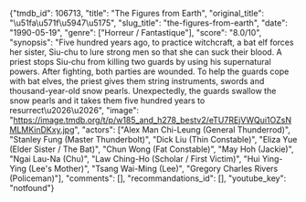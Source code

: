 {"tmdb_id": 106713, "title": "The Figures from Earth", "original_title": "\u51fa\u571f\u5947\u5175", "slug_title": "the-figures-from-earth", "date": "1990-05-19", "genre": ["Horreur / Fantastique"], "score": "8.0/10", "synopsis": "Five hundred years ago, to practice witchcraft, a bat elf forces her sister, Siu-chu to lure strong men so that she can suck their blood. A priest stops Siu-chu from killing two guards by using his supernatural powers. After fighting, both parties are wounded. To help the guards cope with bat elves, the priest gives them string instruments, swords and thousand-year-old snow pearls. Unexpectedly, the guards swallow the snow pearls and it takes them five hundred years to resurrect\u2026\u2026", "image": "https://image.tmdb.org/t/p/w185_and_h278_bestv2/eTU7REjVWQui1OZsNMLMKinDKxy.jpg", "actors": ["Alex Man Chi-Leung (General Thunderrod)", "Stanley Fung (Master Thunderbolt)", "Dick Liu (Thin Constable)", "Eliza Yue (Elder Sister / The Bat)", "Chun Wong (Fat Constable)", "May Hoh (Jackie)", "Ngai Lau-Na (Chu)", "Law Ching-Ho (Scholar / First Victim)", "Hui Ying-Ying (Lee's Mother)", "Tsang Wai-Ming (Lee)", "Gregory Charles Rivers (Policeman)"], "comments": [], "recommandations_id": [], "youtube_key": "notfound"}